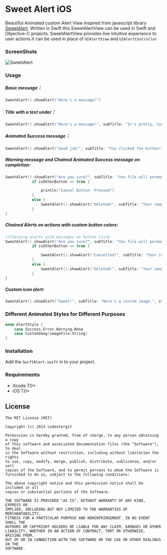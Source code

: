 Sweet Alert iOS
==============

Beautiful Animated custom Alert View inspired from javascript library [SweetAlert](http://tristanedwards.me/sweetalert).
Written in Swift this SweetAlertView can be used in Swift and Objective-C projects. SweetAlertView provides live intuitive experience to user actions.It can be used in place of `UIAlertView` and `UIAlertController`

### ScreenShots
![SweetAlert](https://github.com/codestergit/SweetAlert-iOS/blob/master/SweetAlertiOS.gif)

### Usage
##### Basic message：
```swift
SweetAlert().showAlert("Here's a message!")
```
##### Title with a text under：
```swift
SweetAlert().showAlert("Here's a message!", subTitle: "It's pretty, isn't it?", style: AlertStyle.None)
```
##### Animated Success message：
```swift
SweetAlert().showAlert("Good job!", subTitle: "You clicked the button!", style: AlertStyle.Success)
```
##### Warning message and Chained Animated Success message on completion:
```swift
SweetAlert().showAlert("Are you sure?", subTitle: "You file will permanently delete!", style: AlertStyle.Warning, buttonTitle:"Cancel", buttonColor:UIColorFromRGB(0xD0D0D0) , otherButtonTitle:  "Yes, delete it!", otherButtonColor: UIColorFromRGB(0xDD6B55)) { (isOtherButton) -> Void in
            if isOtherButton == true {

                println("Cancel Button  Pressed")
            }
            else {
                SweetAlert().showAlert("Deleted!", subTitle: "Your imaginary file has been deleted!", style: AlertStyle.Success)
            }
}
```

##### Chained Alerts on actions with custom button colors:
```swift
//Chaining alerts with messages on button click
SweetAlert().showAlert("Are you sure?", subTitle: "You file will permanently delete!", style: AlertStyle.Warning, buttonTitle:"No, cancel plx!", buttonColor:UIColorFromRGB(0xD0D0D0) , otherButtonTitle:  "Yes, delete it!", otherButtonColor: UIColorFromRGB(0xDD6B55)) { (isOtherButton) -> Void in
            if isOtherButton == true {

                SweetAlert().showAlert("Cancelled!", subTitle: "Your imaginary file is safe", style: AlertStyle.Error)
            }
            else {
                SweetAlert().showAlert("Deleted!", subTitle: "Your imaginary file has been deleted!", style: AlertStyle.Success)
            }
}
```
##### Custom icon alert:
```swift
SweetAlert().showAlert("Sweet!", subTitle: "Here's a custom image.", style: AlertStyle.CustomImag(imageFile: "thumb.jpg"))
```

### Different Animated Styles for Different Purposes
```swift
enum AlertStyle {
    case Success,Error,Warning,None
    case CustomImag(imageFile:String)
}
```
### Installation
Add the `SwiftAlert.swift` in to your project.

### Requirements
- Xcode 7.0+
- iOS 7.0+

## License

    The MIT License (MIT)

    Copyright (c) 2014 codestergit

    Permission is hereby granted, free of charge, to any person obtaining a copy
    of this software and associated documentation files (the "Software"), to deal
    in the Software without restriction, including without limitation the rights
    to use, copy, modify, merge, publish, distribute, sublicense, and/or sell
    copies of the Software, and to permit persons to whom the Software is
    furnished to do so, subject to the following conditions:

    The above copyright notice and this permission notice shall be included in all
    copies or substantial portions of the Software.

    THE SOFTWARE IS PROVIDED "AS IS", WITHOUT WARRANTY OF ANY KIND, EXPRESS OR
    IMPLIED, INCLUDING BUT NOT LIMITED TO THE WARRANTIES OF MERCHANTABILITY,
    FITNESS FOR A PARTICULAR PURPOSE AND NONINFRINGEMENT. IN NO EVENT SHALL THE
    AUTHORS OR COPYRIGHT HOLDERS BE LIABLE FOR ANY CLAIM, DAMAGES OR OTHER
    LIABILITY, WHETHER IN AN ACTION OF CONTRACT, TORT OR OTHERWISE, ARISING FROM,
    OUT OF OR IN CONNECTION WITH THE SOFTWARE OR THE USE OR OTHER DEALINGS IN THE
    SOFTWARE.
